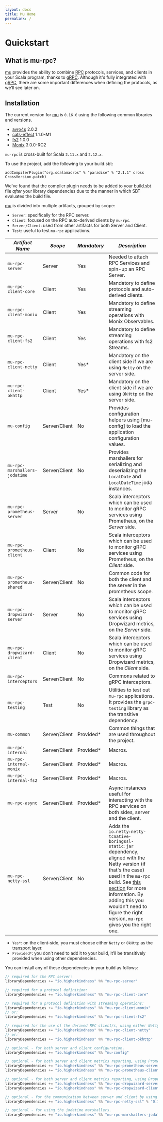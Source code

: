 ```yaml
---
layout: docs
title: Mu Home
permalink: /
---
```


# Quickstart

## What is mu-rpc?

[mu] provides the ability to combine [RPC] protocols, services, and clients in your Scala program, thanks to [gRPC]. Although it's fully integrated with [gRPC], there are some important differences when defining the protocols, as we’ll see later on.

## Installation

[comment]: # (Start Replace)

The current version for [mu] is `0.16.0` using the following common libraries and versions. 

[comment]: # (End Replace)

 * [avro4s] 2.0.2
 * [cats-effect] 1.1.0-M1
 * [fs2] 1.0.0
 * [Monix] 3.0.0-RC2

`mu-rpc` is cross-built for Scala `2.11.x` and `2.12.x`.

To use the project, add the following to your build.sbt:

```addCompilerPlugin("org.scalamacros" % "paradise" % "2.1.1" cross CrossVersion.patch)```

We've found that the compiler plugin needs to be added to your build.sbt file *after* your library dependencies due to the manner in which SBT evaluates the build file. 

[mu] is divided into multiple artifacts, grouped by scope:

* `Server`: specifically for the RPC server.
* `Client`: focused on the RPC auto-derived clients by `mu-rpc`.
* `Server/Client`: used from other artifacts for both Server and Client.
* `Test`: useful to test `mu-rpc` applications.

*Artifact Name* | *Scope* | *Mandatory* | *Description*
--- | --- | --- | ---
`mu-rpc-server` | Server | Yes | Needed to attach RPC Services and spin-up an RPC Server.
`mu-rpc-client-core` | Client | Yes | Mandatory to define protocols and auto-derived clients.
`mu-rpc-client-monix` | Client | Yes | Mandatory to define streaming operations with Monix Observables.
`mu-rpc-client-fs2` | Client | Yes | Mandatory to define streaming operations with fs2 Streams.
`mu-rpc-client-netty` | Client | Yes* | Mandatory on the client side if we are using `Netty` on the server side.
`mu-rpc-client-okhttp` | Client | Yes* | Mandatory on the client side if we are using `OkHttp` on the server side.
`mu-config` | Server/Client | No | Provides configuration helpers using [mu-config] to load the application configuration values.
`mu-rpc-marshallers-jodatime` | Server/Client | No | Provides marshallers for serializing and deserializing the `LocalDate` and `LocalDateTime` joda instances.
`mu-rpc-prometheus-server` | Server | No | Scala interceptors which can be used to monitor gRPC services using Prometheus, on the _Server_ side.
`mu-rpc-prometheus-client` | Client | No | Scala interceptors which can be used to monitor gRPC services using Prometheus, on the _Client_ side.
`mu-rpc-prometheus-shared` | Server/Client | No | Common code for both the client and the server in the prometheus scope.
`mu-rpc-dropwizard-server` | Server | No | Scala interceptors which can be used to monitor gRPC services using Dropwizard metrics, on the _Server_ side.
`mu-rpc-dropwizard-client` | Client | No | Scala interceptors which can be used to monitor gRPC services using Dropwizard metrics, on the _Client_ side.
`mu-rpc-interceptors` | Server/Client | No | Commons related to gRPC interceptors.
`mu-rpc-testing` | Test | No | Utilities to test out `mu-rpc` applications. It provides the `grpc-testing` library as the transitive dependency.
`mu-common` | Server/Client | Provided* | Common things that are used throughout the project.
`mu-rpc-internal` | Server/Client | Provided* | Macros.
`mu-rpc-internal-monix` | Server/Client | Provided* | Macros.
`mu-rpc-internal-fs2` | Server/Client | Provided* | Macros.
`mu-rpc-async` | Server/Client | Provided* | Async instances useful for interacting with the RPC services on both sides, server and the client.
`mu-rpc-netty-ssl` | Server/Client | No | Adds the `io.netty:netty-tcnative-boringssl-static:jar` dependency, aligned with the Netty version (if that's the case) used in the `mu-rpc` build. See [this section](https://github.com/grpc/grpc-java/blob/master/SECURITY.md#netty) for more information. By adding this you wouldn't need to figure the right version, `mu-rpc` gives you the right one.

* `Yes*`: on the client-side, you must choose either `Netty` or `OkHttp` as the transport layer.
* `Provided*`: you don't need to add it to your build, it'll be transitively provided when using other dependencies.

You can install any of these dependencies in your build as follows:

[comment]: # (Start Replace)

```scala
// required for the RPC server:
libraryDependencies += "io.higherkindness" %% "mu-rpc-server"            % "0.16.0"

// required for a protocol definition:
libraryDependencies += "io.higherkindness" %% "mu-rpc-client-core"       % "0.16.0"

// required for a protocol definition with streaming operations:
libraryDependencies += "io.higherkindness" %% "mu-rpc-client-monix"      % "0.16.0"
// or:
libraryDependencies += "io.higherkindness" %% "mu-rpc-client-fs2"        % "0.16.0"

// required for the use of the derived RPC client/s, using either Netty or OkHttp as transport layer:
libraryDependencies += "io.higherkindness" %% "mu-rpc-client-netty"      % "0.16.0"
// or:
libraryDependencies += "io.higherkindness" %% "mu-rpc-client-okhttp"     % "0.16.0"

// optional - for both server and client configuration.
libraryDependencies += "io.higherkindness" %% "mu-config"                % "0.16.0"

// optional - for both server and client metrics reporting, using Prometheus.
libraryDependencies += "io.higherkindness" %% "mu-rpc-prometheus-server" % "0.16.0"
libraryDependencies += "io.higherkindness" %% "mu-rpc-prometheus-client" % "0.16.0"

// optional - for both server and client metrics reporting, using Dropwizard.
libraryDependencies += "io.higherkindness" %% "mu-rpc-dropwizard-server" % "0.16.0"
libraryDependencies += "io.higherkindness" %% "mu-rpc-dropwizard-client" % "0.16.0"

// optional - for the communication between server and client by using SSL/TLS.
libraryDependencies += "io.higherkindness" %% "mu-rpc-netty-ssl" % "0.16.0"

// optional - for using the jodatime marshallers.
libraryDependencies += "io.higherkindness" %% "mu-rpc-marshallers-jodatime" % "0.16.0"
```

[comment]: # (End Replace)

[RPC]: https://en.wikipedia.org/wiki/Remote_procedure_call
[HTTP/2]: https://http2.github.io/
[gRPC]: https://grpc.io/
[mu]: https://github.com/higherkindness/mu
[Java gRPC]: https://github.com/grpc/grpc-java
[JSON]: https://en.wikipedia.org/wiki/JSON
[gRPC guide]: https://grpc.io/docs/guides/
[PBDirect]: https://github.com/btlines/pbdirect
[scalamacros]: https://github.com/scalamacros/paradise
[Monix]: https://monix.io/
[cats-effect]: https://github.com/typelevel/cats-effect
[Metrifier]: https://github.com/47deg/metrifier
[fs2]: https://github.com/functional-streams-for-scala/fs2
[avro4s]: https://github.com/sksamuel/avro4s

